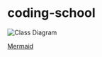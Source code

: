 # coding-school


![Class Diagram](https://mermaid.ink/img/eyJjb2RlIjoiY2xhc3NEaWFncmFtXG4gIFRpcmUgLS1vIENhciA6IEFnZ3JlZ2F0aW9uXG5cdEVuZ2luZSAtLW8gQ2FyIDogQWdncmVnYXRpb25cblx0RG9vciAtLW8gQ2FyIDogQWdncmVnYXRpb25cblx0Q2FyVHlwZSAtLT4gQ2FyXG5cdE1hbnVmYWN0dXJlciAtLSBDYXJcbiAgY2xhc3MgVGlyZXtcblx0XHQrU3RyaW5nIFNpemVcblx0fVxuXHRjbGFzcyBFbmdpbmV7XG5cdFx0LWludCBwc1xuXHRcdCtpbnQgUFNcblx0fVxuICBjbGFzcyBEb29ye1xuXHR9XG5cdGNsYXNzIENhcntcblx0XHQtU3RyaW5nIG1vZGVsXG5cdFx0K1N0cmluZyBNb2RlbFxuICAgIC1MaXN0flRpcmV-IHRpcmVzXG4gICAgK0xpc3R-VGlyZX4gVGlyZXNcbiAgICAtTGlzdH5Eb29yfiBkb29yXG4gICAgK0xpc3R-RG9vcn4gRG9vcnNcbiAgICAtRW5naW5lIGVuZ2luZVxuICAgICtFbmdpbmUgRW5naW5lXG4gICAgLUNhclR5cGUgY2FyVHlwZVxuICAgICtDYXJUeXBlIENhclR5cGVcblx0XHQrRHJpdmUoKVxuXHR9XG4gIGNsYXNzIE1hbnVmYWN0dXJlcntcblx0XHQtU3RyaW5nIG5hbWVcblx0XHQrU3RyaW5nIE5hbWVcblx0XHQrQnVpbGRDYXIobW9kZWwsIHBzLCBjYXJUeXBlIClcblx0fVxuICBjbGFzcyBDYXJUeXBle1xuICAgIDw8ZW51bWVyYXRpb24-PlxuICAgIENPVVBFXG4gICAgTElNT1VTSU5FXG5cbn0iLCJtZXJtYWlkIjp7InRoZW1lIjoiZGVmYXVsdCJ9LCJ1cGRhdGVFZGl0b3IiOmZhbHNlfQ)



[Mermaid](https://mermaid-js.github.io/mermaid-live-editor/#/edit/eyJjb2RlIjoiY2xhc3NEaWFncmFtXG4gIFRpcmUgLS1vIENhciA6IEFnZ3JlZ2F0aW9uXG5cdEVuZ2luZSAtLW8gQ2FyIDogQWdncmVnYXRpb25cblx0RG9vciAtLW8gQ2FyIDogQWdncmVnYXRpb25cblx0Q2FyVHlwZSAtLT4gQ2FyXG5cdE1hbnVmYWN0dXJlciAtLSBDYXJcbiAgY2xhc3MgVGlyZXtcblx0XHQrU3RyaW5nIFNpemVcblx0fVxuXHRjbGFzcyBFbmdpbmV7XG5cdFx0LWludCBwc1xuXHRcdCtpbnQgUFNcblx0fVxuICBjbGFzcyBEb29ye1xuXHR9XG5cdGNsYXNzIENhcntcblx0XHQtU3RyaW5nIG1vZGVsXG5cdFx0K1N0cmluZyBNb2RlbFxuICAgIC1MaXN0flRpcmV-IHRpcmVzXG4gICAgK0xpc3R-VGlyZX4gVGlyZXNcbiAgICAtTGlzdH5Eb29yfiBkb29yXG4gICAgK0xpc3R-RG9vcn4gRG9vcnNcbiAgICAtRW5naW5lIGVuZ2luZVxuICAgICtFbmdpbmUgRW5naW5lXG5cdFx0K0RyaXZlKClcblx0fVxuICBjbGFzcyBNYW51ZmFjdHVyZXJ7XG5cdFx0LVN0cmluZyBuYW1lXG5cdFx0K1N0cmluZyBOYW1lXG5cdFx0K0J1aWxkQ2FyKG1vZGVsLCBwcywgY2FyVHlwZSApXG5cdH1cbiAgY2xhc3MgQ2FyVHlwZXtcbiAgICA8PGVudW1lcmF0aW9uPj5cbiAgICBDT1VQRVxuICAgIExJTU9VU0lORVxuXG59IiwibWVybWFpZCI6eyJ0aGVtZSI6ImRlZmF1bHQifSwidXBkYXRlRWRpdG9yIjpmYWxzZX0)
